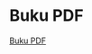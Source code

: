 # Buku PDF

[Buku PDF](https://drive.google.com/drive/folders/11wqPZCrISVN-0zFu711gFOJpT1yQ9KeG?usp=share_link)
